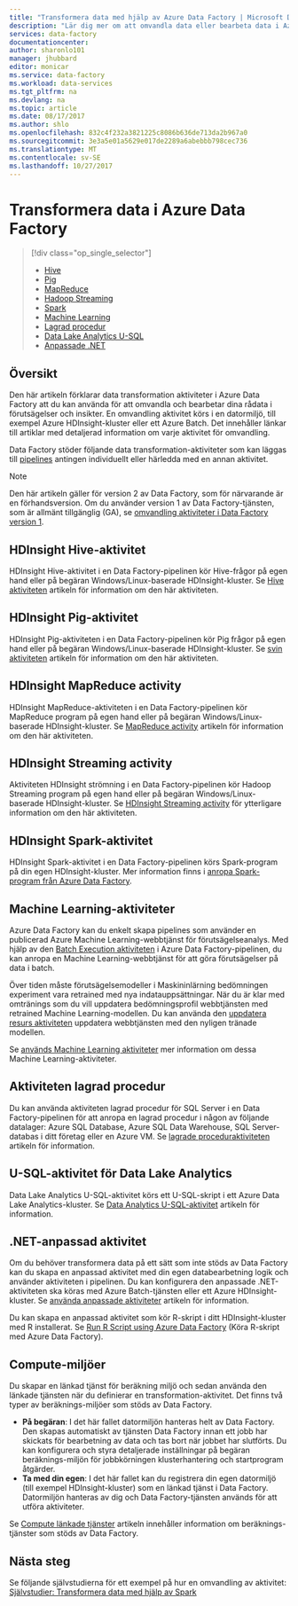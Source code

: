 ```yaml
---
title: "Transformera data med hjälp av Azure Data Factory | Microsoft Docs"
description: "Lär dig mer om att omvandla data eller bearbeta data i Azure Data Factory med Hadoop, Machine Learning eller Azure Data Lake Analytics."
services: data-factory
documentationcenter: 
author: sharonlo101
manager: jhubbard
editor: monicar
ms.service: data-factory
ms.workload: data-services
ms.tgt_pltfrm: na
ms.devlang: na
ms.topic: article
ms.date: 08/17/2017
ms.author: shlo
ms.openlocfilehash: 832c4f232a3821225c8086b636de713da2b967a0
ms.sourcegitcommit: 3e3a5e01a5629e017de2289a6abebbb798cec736
ms.translationtype: MT
ms.contentlocale: sv-SE
ms.lasthandoff: 10/27/2017
---
```

# <a name="transform-data-in-azure-data-factory"></a>Transformera data i Azure Data Factory
> [!div class="op_single_selector"]
> * [Hive](transform-data-using-hadoop-hive.md)  
> * [Pig](transform-data-using-hadoop-pig.md)  
> * [MapReduce](transform-data-using-hadoop-map-reduce.md)  
> * [Hadoop Streaming](transform-data-using-hadoop-streaming.md)
> * [Spark](transform-data-using-spark.md)
> * [Machine Learning](transform-data-using-machine-learning.md) 
> * [Lagrad procedur](transform-data-using-stored-procedure.md)
> * [Data Lake Analytics U-SQL](transform-data-using-data-lake-analytics.md)
> * [Anpassade .NET](transform-data-using-dotnet-custom-activity.md)

## <a name="overview"></a>Översikt
Den här artikeln förklarar data transformation aktiviteter i Azure Data Factory att du kan använda för att omvandla och bearbetar dina rådata i förutsägelser och insikter. En omvandling aktivitet körs i en datormiljö, till exempel Azure HDInsight-kluster eller ett Azure Batch. Det innehåller länkar till artiklar med detaljerad information om varje aktivitet för omvandling.

Data Factory stöder följande data transformation-aktiviteter som kan läggas till [pipelines](concepts-pipelines-activities.md) antingen individuellt eller härledda med en annan aktivitet.

> [!NOTE]
> Den här artikeln gäller för version 2 av Data Factory, som för närvarande är en förhandsversion. Om du använder version 1 av Data Factory-tjänsten, som är allmänt tillgänglig (GA), se [omvandling aktiviteter i Data Factory version 1](v1/data-factory-data-transformation-activities.md).
 

## <a name="hdinsight-hive-activity"></a>HDInsight Hive-aktivitet
HDInsight Hive-aktivitet i en Data Factory-pipelinen kör Hive-frågor på egen hand eller på begäran Windows/Linux-baserade HDInsight-kluster. Se [Hive aktiviteten](transform-data-using-hadoop-hive.md) artikeln för information om den här aktiviteten. 

## <a name="hdinsight-pig-activity"></a>HDInsight Pig-aktivitet
HDInsight Pig-aktiviteten i en Data Factory-pipelinen kör Pig frågor på egen hand eller på begäran Windows/Linux-baserade HDInsight-kluster. Se [svin aktiviteten](transform-data-using-hadoop-pig.md) artikeln för information om den här aktiviteten. 

## <a name="hdinsight-mapreduce-activity"></a>HDInsight MapReduce activity
HDInsight MapReduce-aktiviteten i en Data Factory-pipelinen kör MapReduce program på egen hand eller på begäran Windows/Linux-baserade HDInsight-kluster. Se [MapReduce activity](transform-data-using-hadoop-map-reduce.md) artikeln för information om den här aktiviteten.

## <a name="hdinsight-streaming-activity"></a>HDInsight Streaming activity
Aktiviteten HDInsight strömning i en Data Factory-pipelinen kör Hadoop Streaming program på egen hand eller på begäran Windows/Linux-baserade HDInsight-kluster. Se [HDInsight Streaming activity](transform-data-using-hadoop-streaming.md) för ytterligare information om den här aktiviteten.

## <a name="hdinsight-spark-activity"></a>HDInsight Spark-aktivitet
HDInsight Spark-aktivitet i en Data Factory-pipelinen körs Spark-program på din egen HDInsight-kluster. Mer information finns i [anropa Spark-program från Azure Data Factory](transform-data-using-spark.md). 

## <a name="machine-learning-activities"></a>Machine Learning-aktiviteter
Azure Data Factory kan du enkelt skapa pipelines som använder en publicerad Azure Machine Learning-webbtjänst för förutsägelseanalys. Med hjälp av den [Batch Execution aktiviteten](transform-data-using-machine-learning.md) i Azure Data Factory-pipelinen, du kan anropa en Machine Learning-webbtjänst för att göra förutsägelser på data i batch.

Över tiden måste förutsägelsemodeller i Maskininlärning bedömningen experiment vara retrained med nya indatauppsättningar. När du är klar med omtränings som du vill uppdatera bedömningsprofil webbtjänsten med retrained Machine Learning-modellen. Du kan använda den [uppdatera resurs aktiviteten](update-machine-learning-models.md) uppdatera webbtjänsten med den nyligen tränade modellen.  

Se [används Machine Learning aktiviteter](transform-data-using-machine-learning.md) mer information om dessa Machine Learning-aktiviteter. 

## <a name="stored-procedure-activity"></a>Aktiviteten lagrad procedur
Du kan använda aktiviteten lagrad procedur för SQL Server i en Data Factory-pipelinen för att anropa en lagrad procedur i någon av följande datalager: Azure SQL Database, Azure SQL Data Warehouse, SQL Server-databas i ditt företag eller en Azure VM. Se [lagrade proceduraktiviteten](transform-data-using-stored-procedure.md) artikeln för information.  

## <a name="data-lake-analytics-u-sql-activity"></a>U-SQL-aktivitet för Data Lake Analytics
Data Lake Analytics U-SQL-aktivitet körs ett U-SQL-skript i ett Azure Data Lake Analytics-kluster. Se [Data Analytics U-SQL-aktivitet](transform-data-using-data-lake-analytics.md) artikeln för information. 

## <a name="net-custom-activity"></a>.NET-anpassad aktivitet
Om du behöver transformera data på ett sätt som inte stöds av Data Factory kan du skapa en anpassad aktivitet med din egen databearbetning logik och använder aktiviteten i pipelinen. Du kan konfigurera den anpassade .NET-aktiviteten ska köras med Azure Batch-tjänsten eller ett Azure HDInsight-kluster. Se [använda anpassade aktiviteter](transform-data-using-dotnet-custom-activity.md) artikeln för information. 

Du kan skapa en anpassad aktivitet som kör R-skript i ditt HDInsight-kluster med R installerat. Se [Run R Script using Azure Data Factory](https://github.com/Azure/Azure-DataFactory/tree/master/Samples/RunRScriptUsingADFSample) (Köra R-skript med Azure Data Factory). 

## <a name="compute-environments"></a>Compute-miljöer
Du skapar en länkad tjänst för beräkning miljö och sedan använda den länkade tjänsten när du definierar en transformation-aktivitet. Det finns två typer av beräknings-miljöer som stöds av Data Factory. 

- **På begäran**: I det här fallet datormiljön hanteras helt av Data Factory. Den skapas automatiskt av tjänsten Data Factory innan ett jobb har skickats för bearbetning av data och tas bort när jobbet har slutförts. Du kan konfigurera och styra detaljerade inställningar på begäran beräknings-miljön för jobbkörningen klusterhantering och startprogram åtgärder. 
- **Ta med din egen**: I det här fallet kan du registrera din egen datormiljö (till exempel HDInsight-kluster) som en länkad tjänst i Data Factory. Datormiljön hanteras av dig och Data Factory-tjänsten används för att utföra aktiviteter. 

Se [Compute länkade tjänster](compute-linked-services.md) artikeln innehåller information om beräknings-tjänster som stöds av Data Factory. 

## <a name="next-steps"></a>Nästa steg
Se följande självstudierna för ett exempel på hur en omvandling av aktivitet: [Självstudier: Transformera data med hjälp av Spark](tutorial-transform-data-spark-powershell.md)